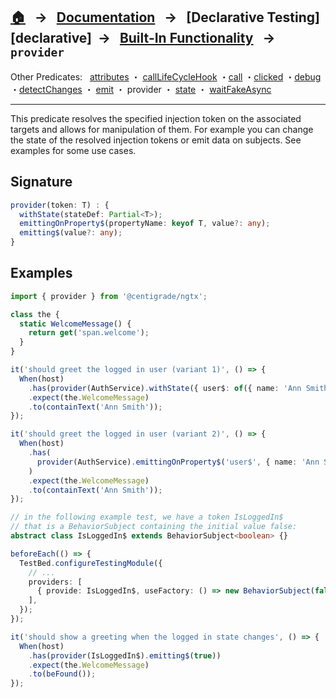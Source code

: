 ## [🏠][home] &nbsp; → &nbsp; **[Documentation][docs]** &nbsp; → &nbsp; [Declarative Testing][declarative] &nbsp;→ &nbsp; [Built-In Functionality][index] &nbsp; → &nbsp; `provider`

[home]: ../README.md
[index]: ../built-in.md
[docs]: ../overview.md
[attributes]: ./attributes.md
[calllifecyclehook]: ./call-life-cycle-hook.md
[call]: ./call.md
[clicked]: ./clicked.md
[debug]: ./debug.md
[detectchanges]: ./detect-changes.md
[emit]: ./emit.md
[provider]: ./provider.md
[state]: ./state.md
[waitfakeasync]: ./wait-fake-async.md

Other Predicates: &nbsp; [attributes] ・ [callLifeCycleHook] ・[call] ・[clicked] ・[debug] ・[detectChanges] ・ [emit] ・ provider ・ [state] ・ [waitFakeAsync]

---

This predicate resolves the specified injection token on the associated targets and allows for manipulation of them. For example you can change the state of the resolved injection tokens or emit data on subjects. See examples for some use cases.

## Signature

```ts
provider(token: T) : {
  withState(stateDef: Partial<T>);
  emittingOnProperty$(propertyName: keyof T, value?: any);
  emitting$(value?: any);
}
```

## Examples

```ts
import { provider } from '@centigrade/ngtx';

class the {
  static WelcomeMessage() {
    return get('span.welcome');
  }
}

it('should greet the logged in user (variant 1)', () => {
  When(host)
    .has(provider(AuthService).withState({ user$: of({ name: 'Ann Smith' }) }))
    .expect(the.WelcomeMessage)
    .to(containText('Ann Smith'));
});

it('should greet the logged in user (variant 2)', () => {
  When(host)
    .has(
      provider(AuthService).emittingOnProperty$('user$', { name: 'Ann Smith' }),
    )
    .expect(the.WelcomeMessage)
    .to(containText('Ann Smith'));
});

// in the following example test, we have a token IsLoggedIn$
// that is a BehaviorSubject containing the initial value false:
abstract class IsLoggedIn$ extends BehaviorSubject<boolean> {}

beforeEach(() => {
  TestBed.configureTestingModule({
    // ...
    providers: [
      { provide: IsLoggedIn$, useFactory: () => new BehaviorSubject(false) },
    ],
  });
});

it('should show a greeting when the logged in state changes', () => {
  When(host)
    .has(provider(IsLoggedIn$).emitting$(true))
    .expect(the.WelcomeMessage)
    .to(beFound());
});
```
